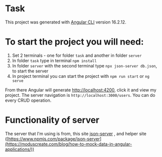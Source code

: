 # Task

This project was generated with [Angular CLI](https://github.com/angular/angular-cli) version 16.2.12.

# To start the project you will need:

1. Set 2 terminals - one for folder `task` and another in folder `server`
2. In folder `task` type in terminal `npm install`
3. In folder `server` with the second terminal type `npx json-server db.json`, to start the server
4. In project terminal you can start the project with `npm run start` or `ng serve`
   
From there Angular will generate <http://localhost:4200>, click it and view my project.
The server navigation is `http://localhost:3000/users`. You can do every CRUD operation.

# Functionality of server
The server that I'm using is from, this site [json-server](https://www.npmjs.com/package/json-server) ,
and helper site ([https://www.npmjs.com/package/json-server](https://moduscreate.com/blog/how-to-mock-data-in-angular-applications/))
